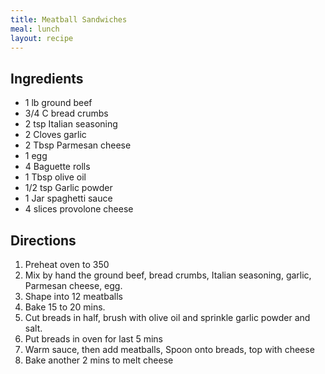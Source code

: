 ```yaml
---
title: Meatball Sandwiches
meal: lunch
layout: recipe
---
```


## Ingredients
* 1 lb ground beef
* 3/4 C bread crumbs
* 2 tsp Italian seasoning
* 2 Cloves garlic
* 2 Tbsp Parmesan cheese
* 1 egg
* 4 Baguette rolls
* 1 Tbsp olive oil
* 1/2 tsp Garlic powder
* 1 Jar spaghetti sauce 
* 4 slices provolone cheese

## Directions
1. Preheat oven to 350
2. Mix by hand the ground beef, bread crumbs, Italian seasoning, garlic, Parmesan cheese, egg. 
3. Shape into 12 meatballs
4. Bake 15 to 20 mins. 
5. Cut breads in half, brush with olive oil and sprinkle garlic powder and salt.
6. Put breads in oven for last 5 mins
7. Warm sauce, then add meatballs, Spoon onto breads, top with cheese
8. Bake another 2 mins to melt cheese


